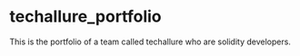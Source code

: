 # techallure_portfolio
This is the portfolio of a team called techallure who are solidity developers.
